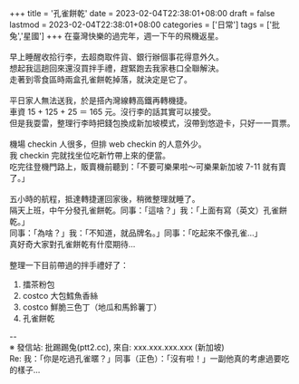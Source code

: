 +++
title = '孔雀餅乾'
date = 2023-02-04T22:38:01+08:00
draft = false
lastmod = 2023-02-04T22:38:01+08:00
categories = ['日常']
tags = ['批兔','星國']
+++
在臺灣快樂的過完年，週一下午的飛機返星。<br>
<br>
早上睡醒收拾行李，去超商取件貨、銀行辦個事花得意外久。<br>
想起我這趟回來還沒買拌手禮，趕緊跑去我家巷口全聯解決。<br>
走著到零食區時兩盒孔雀餅乾掉落，就決定是它了。<br>
<br>
平日家人無法送我，於是搭內灣線轉高鐵再轉機捷。<br>
車資 15 + 125 + 25 ＝ 165 元。沒行李的話其實可以接受。<br>
但是我耍雷，整理行李時把錢包換成新加坡模式，沒帶到悠遊卡，只好一一買票。<br>
<br>
機場 checkin 人很多，但排 web checkin 的人意外少。<br>
我 checkin 完就找坐位吃新竹帶上來的便當。<br>
吃完往登機門路上，販賣機前聽到：「不要可樂果啦～可樂果新加坡 7-11 就有賣了。」<br>
<br>
五小時的航程，抵達轉捷運回家後，稍微整理就睡了。<br>
隔天上班，中午分發孔雀餅乾。同事：「這啥？」我：「上面有寫（英文）孔雀餅乾。」<br>
同事：「為啥？」我：「不知道，就品牌名。」同事：「吃起來不像孔雀…」<br>
真好奇大家對孔雀餅乾有什麼期待…<br>
<br>
整理一下目前帶過的拌手禮好了：<br>
1. 擂茶粉包<br>
2. costco 大包鱈魚香絲<br>
3. costco 鮮脆三色丁（地瓜和馬鈴薯丁）<br>
4. 孔雀餅乾<br>

--<br>
※ 發信站: 批踢踢兔(ptt2.cc), 來自: xxx.xxx.xxx.xxx (新加坡)<br>
Re: 我：「你是吃過孔雀暱？」同事（正色）：「沒有啦！」一副他真的考慮過要吃的樣子…<br>
